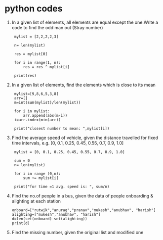 # python codes

1. In a given list of elements, all elements are equal except the one.Write a code to find the odd man out (Stray number)

        mylist = [2,2,2,2,3]

        n= len(mylist)

        res = mylist[0]

        for i in range(1, n):
            res = res ^ mylist[i]

        print(res)


2. In a given list of elements, find the elements which is close to its mean

        mylist=[9,8,6,5,3,8]
        arr=[]
        m=int(sum(mylist)/len(mylist))

        for i in mylist:
            arr.append(abs(m-i))
        i=arr.index(min(arr))

        print("closest number to mean: ",mylist[i])

3. Find the average speed of vehicle, given the distance travelled for fixed time intervals, e.g. [0, 0.1, 0.25, 0.45, 0.55, 0.7, 0.9, 1.0]

        
        mylist = [0, 0.1, 0.25, 0.45, 0.55, 0.7, 0.9, 1.0]

        sum = 0
        n= len(mylist)

        for i in range (0,n):
            sum += mylist[i]

        print("for time =1 avg. speed is: ", sum/n)
       
 4. Find the no.of people in a bus, given the data of people onboarding & alighting at each station

        onboard=["rutwik","anurag","pranav","mukesh","anubhav", "harish"]
        alighting=["mukesh","anubhav", "harish"]
        d=len(set(onboard)-set(alighting))
        print(d)
5. Find the missing number, given the original list and modified one
